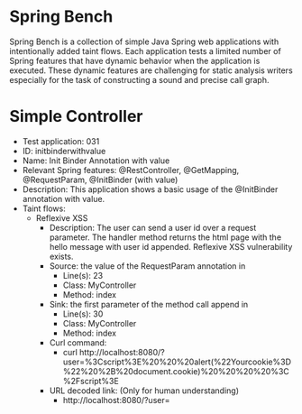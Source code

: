 # Spring Bench

Spring Bench is a collection of simple Java Spring web applications with intentionally added taint flows. 
Each application tests a limited number of Spring features that have dynamic behavior when the application is executed. 
These dynamic features are challenging for static analysis writers especially for the task of constructing a sound and precise call graph.   


# Simple Controller

* Test application: 031
* ID: initbinderwithvalue
* Name: Init Binder Annotation with value
* Relevant Spring features: @RestController, @GetMapping, @RequestParam, @InitBinder (with value)
* Description: This application shows a basic usage of the @InitBinder annotation with value. 
* Taint flows: 
  * Reflexive XSS
    * Description: The user can send a user id over a request parameter. The handler method returns the html page with the hello message with user id appended. Reflexive XSS vulnerability exists.  
    * Source: the value of the RequestParam annotation in 
        * Line(s): 23
        * Class: MyController
        * Method: index
    * Sink: the first parameter of the method call append in
        * Line(s): 30
        * Class: MyController
        * Method: index
    * Curl command: 
        * curl http://localhost:8080/?user=%3Cscript%3E%20%20%20alert(%22Yourcookie%3D%22%20%2B%20document.cookie)%20%20%20%20%3C%2Fscript%3E
    * URL decoded link: (Only for human understanding)
        * http://localhost:8080/?user=<script>   alert("Yourcookie=" + document.cookie)    </script>


